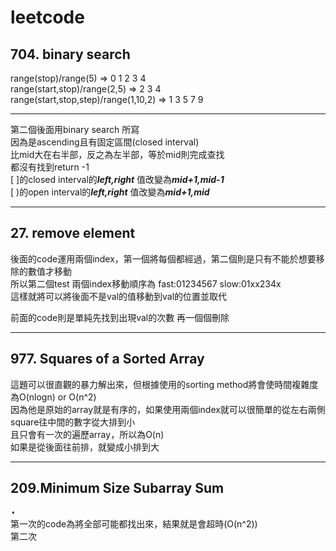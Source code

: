# leetcode  
## 704. binary search  
range(stop)/range(5) => 0 1 2 3 4  
range(start,stop)/range(2,5) => 2 3 4  
range(start,stop,step)/range(1,10,2) => 1 3 5 7 9  

****

第二個後面用binary search 所寫  
因為是ascending且有固定區間(closed interval)  
比mid大在右半部，反之為左半部，等於mid則完成查找  
都沒有找到return -1  
[ ]的closed interval的***left,right*** 值改變為***mid+1,mid-1***  
[ )的open interval的***left,right*** 值改變為***mid+1,mid***  

---------------------------------------------------

## 27. remove element  
後面的code運用兩個index，第一個將每個都經過，第二個則是只有不能於想要移除的數值才移動  
所以第二個test 兩個index移動順序為 fast:01234567 slow:01xx234x  
這樣就將可以將後面不是val的值移動到val的位置並取代  
  
前面的code則是單純先找到出現val的次數 再一個個刪除  

***

## 977. Squares of a Sorted Array  
這題可以很直觀的暴力解出來，但根據使用的sorting method將會使時間複雜度為O(nlogn) or O(n^2)  
因為他是原始的array就是有序的，如果使用兩個index就可以很簡單的從左右兩側square往中間的數字從大排到小  
且只會有一次的遍歷array，所以為O(n)  
如果是從後面往前排，就變成小排到大  

***

## 209.Minimum Size Subarray Sum  
$\star$  
第一次的code為將全部可能都找出來，結果就是會超時(O(n^2))  
第二次
